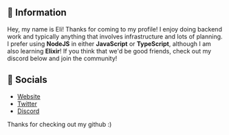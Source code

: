 ## 👋 Information
Hey, my name is Eli! Thanks for coming to my profile! I enjoy doing backend work and typically anything that involves infrastructure and lots of planning. I prefer using **NodeJS** in either **JavaScript** or **TypeScript**, although I am also learning **Elixir**! If you think that we'd be good friends, check out my discord below and join the community!

## 🔗 Socials
- [Website](https://eli.tf/)
- [Twitter](https://lnk.eli.tf/twitter)
- [Discord](https://lnk.eli.tf/discord)

Thanks for checking out my github :)
